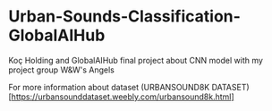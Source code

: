 # Urban-Sounds-Classification-GlobalAIHub

Koç Holding and GlobalAIHub final project about CNN model with my project group W&W's Angels

For more information about dataset (URBANSOUND8K DATASET)[https://urbansounddataset.weebly.com/urbansound8k.html]
